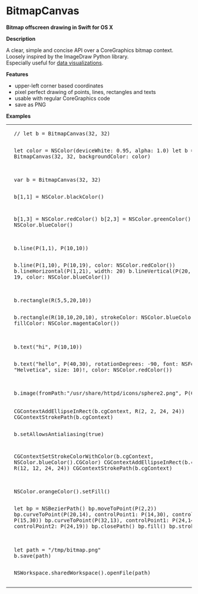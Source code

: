 # BitmapCanvas
__Bitmap offscreen drawing in Swift for OS X__

__Description__

A clear, simple and concise API over a CoreGraphics bitmap context.  
Loosely inspired by the ImageDraw Python library.  
Especially useful for [data visualizations](https://github.com/nst/DevTeamActivity).

__Features__

* upper-left corner based coordinates
* pixel perfect drawing of points, lines, rectangles and texts
* usable with regular CoreGraphics code
* save as PNG

__Examples__

<TABLE>

<TR>
    <TD><IMG SRC="img/bitmap.png" width="192" /></TD>
    <TD><PRE>// let b = BitmapCanvas(32, 32)

let color = NSColor(deviceWhite: 0.95, alpha: 1.0)
let b = BitmapCanvas(32, 32, backgroundColor: color)
</PRE>
    </TD>
</TR>

<TR>
    <TD><IMG SRC="img/bitmap_points.png" /></TD>
<TD><PRE>var b = BitmapCanvas(32, 32)

b[1,1] = NSColor.blackColor()

b[1,3] = NSColor.redColor()
b[2,3] = NSColor.greenColor()
b[3,3] = NSColor.blueColor()</PRE>
    </TD>
</TR>

<TR>
    <TD><IMG SRC="img/bitmap_lines.png" /></TD>
    <TD><PRE>b.line(P(1,1), P(10,10))
        
b.line(P(1,10), P(10,19), color: NSColor.redColor())
b.lineHorizontal(P(1,21), width: 20)
b.lineVertical(P(20, 1), height: 19, color: NSColor.blueColor())</PRE>
    </TD>
</TR>

<TR>
    <TD><IMG SRC="img/bitmap_rects.png" /></TD>
    <TD><PRE>b.rectangle(R(5,5,20,10))

b.rectangle(R(10,10,20,10),
    strokeColor: NSColor.blueColor(),
    fillColor: NSColor.magentaColor())</PRE>
    </TD>
</TR>

<TR>
    <TD><IMG SRC="img/bitmap_text.png" /></TD>
    <TD><PRE>b.text("hi", P(10,10))
    
b.text("hello", P(40,30),
    rotationDegrees: -90,
    font: NSFont(name: "Helvetica", size: 10)!,
    color: NSColor.redColor())</PRE>
    </TD>
</TR>

<TR>
    <TD><IMG SRC="img/bitmap_image.png" /></TD>
    <TD><PRE>b.image(fromPath:"/usr/share/httpd/icons/sphere2.png", P(0,0))</PRE>
    </TD>
</TR>

<TR>
    <TD><IMG SRC="img/bitmap_cgcontext.png" /></TD>
    <TD><PRE>CGContextAddEllipseInRect(b.cgContext, R(2, 2, 24, 24))
CGContextStrokePath(b.cgContext)

b.setAllowsAntialiasing(true)

CGContextSetStrokeColorWithColor(b.cgContext, NSColor.blueColor().CGColor)
CGContextAddEllipseInRect(b.cgContext, R(12, 12, 24, 24))
CGContextStrokePath(b.cgContext)</PRE>
    </TD>
</TR>

<TR>
    <TD><IMG SRC="img/bitmap_bezier.png" /></TD>
    <TD><PRE>NSColor.orangeColor().setFill()
    
let bp = NSBezierPath()
bp.moveToPoint(P(2,2))
bp.curveToPoint(P(20,14), controlPoint1: P(14,30), controlPoint2: P(15,30))
bp.curveToPoint(P(32,13), controlPoint1: P(24,14), controlPoint2: P(24,19))
bp.closePath()
bp.fill()
bp.stroke()</PRE>
    </TD>
</TR>

<TR>
    <TD><IMG SRC="img/bitmap_file.png" /></TD>
    <TD><PRE>let path = "/tmp/bitmap.png"
b.save(path)

NSWorkspace.sharedWorkspace().openFile(path)
</PRE>
    </TD>
</TR>

</TABLE>
